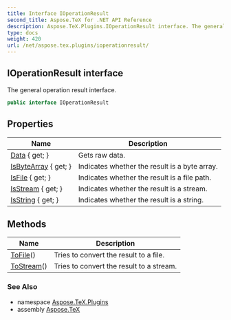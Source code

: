 ```yaml
---
title: Interface IOperationResult
second_title: Aspose.TeX for .NET API Reference
description: Aspose.TeX.Plugins.IOperationResult interface. The general operation result interface
type: docs
weight: 420
url: /net/aspose.tex.plugins/ioperationresult/
---
```

## IOperationResult interface

The general operation result interface.

```csharp
public interface IOperationResult
```

## Properties

| Name | Description |
| --- | --- |
| [Data](../../aspose.tex.plugins/ioperationresult/data/) { get; } | Gets raw data. |
| [IsByteArray](../../aspose.tex.plugins/ioperationresult/isbytearray/) { get; } | Indicates whether the result is a byte array. |
| [IsFile](../../aspose.tex.plugins/ioperationresult/isfile/) { get; } | Indicates whether the result is a file path. |
| [IsStream](../../aspose.tex.plugins/ioperationresult/isstream/) { get; } | Indicates whether the result is a stream. |
| [IsString](../../aspose.tex.plugins/ioperationresult/isstring/) { get; } | Indicates whether the result is a string. |

## Methods

| Name | Description |
| --- | --- |
| [ToFile](../../aspose.tex.plugins/ioperationresult/tofile/)() | Tries to convert the result to a file. |
| [ToStream](../../aspose.tex.plugins/ioperationresult/tostream/)() | Tries to convert the result to a stream. |

### See Also

* namespace [Aspose.TeX.Plugins](../../aspose.tex.plugins/)
* assembly [Aspose.TeX](../../)


